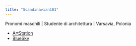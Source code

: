```yaml
---
title: "Scandinavian101"
---
```


Pronomi maschili | Studente di architettura | Varsavia, Polonia

- [ArtStation](https://www.artstation.com/scandinavian101)
- [BlueSky](https://bsky.app/profile/scandinavian101.bsky.social)
